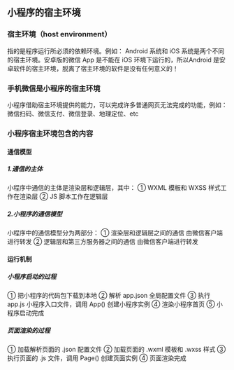 ## 小程序的宿主环境

### 宿主环境（host environment）

指的是程序运行所必须的依赖环境。例如：
Android 系统和 iOS 系统是两个不同的宿主环境。安卓版的微信 App 是不能在 iOS 环境下运行的，所以Android 是安卓软件的宿主环境，脱离了宿主环境的软件是没有任何意义的！

### 手机微信是小程序的宿主环境

小程序借助宿主环境提供的能力，可以完成许多普通网页无法完成的功能，例如：微信扫码、微信支付、微信登录、地理定位、etc

### 小程序宿主环境包含的内容

#### 通信模型

##### 1.通信的主体

小程序中通信的主体是渲染层和逻辑层，其中：
① WXML 模板和 WXSS 样式工作在渲染层
② JS 脚本工作在逻辑层

##### 2.小程序的通信模型

小程序中的通信模型分为两部分：
① 渲染层和逻辑层之间的通信
 由微信客户端进行转发
② 逻辑层和第三方服务器之间的通信
 由微信客户端进行转发

#### 运行机制

##### 小程序启动的过程

① 把小程序的代码包下载到本地
② 解析 app.json 全局配置文件
③ 执行 app.js 小程序入口文件，调用 App() 创建小程序实例
④ 渲染小程序首页
⑤ 小程序启动完成

##### 页面渲染的过程

① 加载解析页面的 .json 配置文件
② 加载页面的 .wxml 模板和 .wxss 样式
③ 执行页面的 .js 文件，调用 Page() 创建页面实例
④ 页面渲染完成